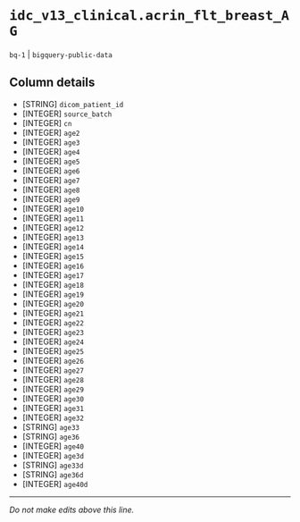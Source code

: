 # `idc_v13_clinical.acrin_flt_breast_AG`
`bq-1` | `bigquery-public-data`

## Column details
* [STRING]    `dicom_patient_id`
* [INTEGER]   `source_batch`
* [INTEGER]   `cn`
* [INTEGER]   `age2`
* [INTEGER]   `age3`
* [INTEGER]   `age4`
* [INTEGER]   `age5`
* [INTEGER]   `age6`
* [INTEGER]   `age7`
* [INTEGER]   `age8`
* [INTEGER]   `age9`
* [INTEGER]   `age10`
* [INTEGER]   `age11`
* [INTEGER]   `age12`
* [INTEGER]   `age13`
* [INTEGER]   `age14`
* [INTEGER]   `age15`
* [INTEGER]   `age16`
* [INTEGER]   `age17`
* [INTEGER]   `age18`
* [INTEGER]   `age19`
* [INTEGER]   `age20`
* [INTEGER]   `age21`
* [INTEGER]   `age22`
* [INTEGER]   `age23`
* [INTEGER]   `age24`
* [INTEGER]   `age25`
* [INTEGER]   `age26`
* [INTEGER]   `age27`
* [INTEGER]   `age28`
* [INTEGER]   `age29`
* [INTEGER]   `age30`
* [INTEGER]   `age31`
* [INTEGER]   `age32`
* [STRING]    `age33`
* [STRING]    `age36`
* [INTEGER]   `age40`
* [INTEGER]   `age3d`
* [STRING]    `age33d`
* [STRING]    `age36d`
* [INTEGER]   `age40d`

-------------------------------------------------------------------------------
*Do not make edits above this line.*
